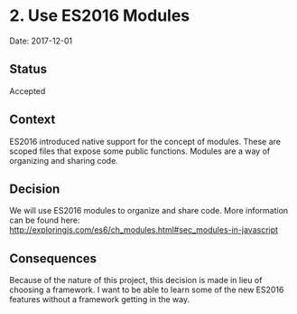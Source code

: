 # 2. Use ES2016 Modules

Date: 2017-12-01

## Status

Accepted

## Context

ES2016 introduced native support for the concept of modules. These are scoped files that expose some public functions. Modules are a way of organizing and sharing code.

## Decision

We will use ES2016 modules to organize and share code. More information can be found here: http://exploringjs.com/es6/ch_modules.html#sec_modules-in-javascript

## Consequences

Because of the nature of this project, this decision is made in lieu of choosing a framework. I want to be able to learn some of the new ES2016 features without a framework getting in the way.
